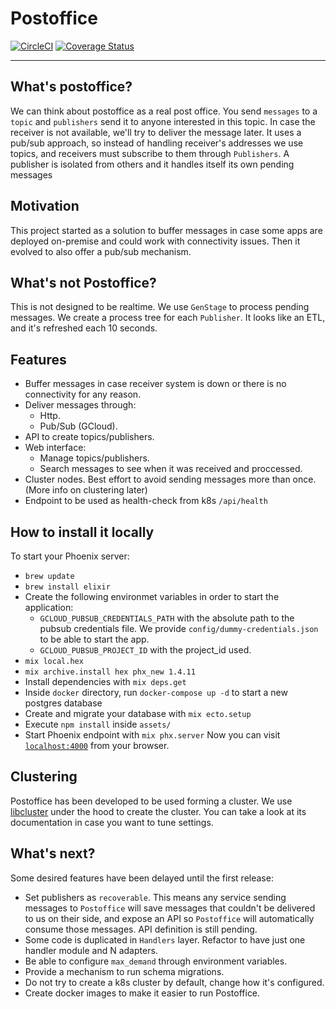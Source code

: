 # Postoffice
[![CircleCI](https://circleci.com/gh/lonamiaec/postoffice/tree/master.svg?style=svg)](https://circleci.com/gh/lonamiaec/postoffice/tree/master) [![Coverage Status](https://coveralls.io/repos/github/lonamiaec/postoffice/badge.svg?branch=master)](https://coveralls.io/github/lonamiaec/postoffice?branch=master)

---
## What's postoffice?
We can think about postoffice as a real post office. You send `messages` to a `topic` and `publishers` send it to anyone interested in this topic. In case the receiver is not available, we'll try to deliver the message later.
It uses a pub/sub approach, so instead of handling receiver's addresses we use topics, and receivers must subscribe to them through `Publishers`.
A publisher is isolated from others and it handles itself its own pending messages

## Motivation
This project started as a solution to buffer messages in case some apps are deployed on-premise and could work with connectivity issues. Then it evolved to also offer a pub/sub mechanism.

## What's not Postoffice?
This is not designed to be realtime. We use `GenStage` to process pending messages. We create a process tree for each `Publisher`. It looks like an ETL, and it's refreshed each 10 seconds.

## Features
* Buffer messages in case receiver system is down or there is no connectivity for any reason.
* Deliver messages through:
  * Http.
  * Pub/Sub (GCloud).
* API to create topics/publishers.
* Web interface:
  * Manage topics/publishers.
  * Search messages to see when it was received and proccessed.
* Cluster nodes. Best effort to avoid sending messages more than once. (More info on clustering later)
* Endpoint to be used as health-check from k8s `/api/health`
## How to install it locally
To start your Phoenix server:
  * `brew update`
  * `brew install elixir`
  * Create the following environmet variables in order to start the application:
    * `GCLOUD_PUBSUB_CREDENTIALS_PATH` with the absolute path to the pubsub credentials file. We provide `config/dummy-credentials.json` to be able to start the app.
    * `GCLOUD_PUBSUB_PROJECT_ID` with the project_id used.
  * `mix local.hex`
  * `mix archive.install hex phx_new 1.4.11`
  * Install dependencies with `mix deps.get`
  * Inside `docker` directory, run `docker-compose up -d` to start a new postgres database
  * Create and migrate your database with `mix ecto.setup`
  * Execute `npm install` inside `assets/`
  * Start Phoenix endpoint with `mix phx.server`
Now you can visit [`localhost:4000`](http://localhost:4000) from your browser.

## Clustering
Postoffice has been developed to be used forming a cluster. We use [libcluster](https://github.com/bitwalker/libcluster) under the hood to create the cluster. You can take a look at its documentation in case you want to tune settings.

## What's next?
Some desired features have been delayed until the first release:
* Set publishers as `recoverable`. This means any service sending messages to `Postoffice` will save messages that couldn't be delivered to us on their side, and expose an API so `Postoffice` will automatically consume those messages. API definition is still pending.
* Some code is duplicated in `Handlers` layer. Refactor to have just one handler module and N adapters.
* Be able to configure `max_demand` through environment variables.
* Provide a mechanism to run schema migrations.
* Do not try to create a k8s cluster by default, change how it's configured.
* Create docker images to make it easier to run Postoffice.
